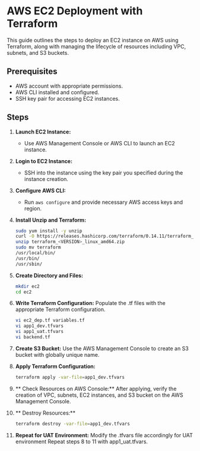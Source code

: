 # AWS EC2 Deployment with Terraform 
This guide outlines the steps to deploy an EC2 instance on AWS using Terraform, along with managing the lifecycle of resources including VPC, subnets, and S3 buckets.

## Prerequisites

- AWS account with appropriate permissions.
- AWS CLI installed and configured.
- SSH key pair for accessing EC2 instances.

## Steps

1. **Launch EC2 Instance:**
   - Use AWS Management Console or AWS CLI to launch an EC2 instance.

2. **Login to EC2 Instance:**
   - SSH into the instance using the key pair you specified during the instance creation.

3. **Configure AWS CLI:**
   - Run `aws configure` and provide necessary AWS access keys and region.

4. **Install Unzip and Terraform:**
   ```bash
   sudo yum install -y unzip
   curl -O https://releases.hashicorp.com/terraform/0.14.11/terraform_0.14.11_linux_amd64.zip
   unzip terraform_<VERSION>_linux_amd64.zip
   sudo mv terraform
   /usr/local/bin/
   /usr/bin/
   /usr/sbin/
5. **Create Directory and Files:**
   ```bash
   mkdir ec2
   cd ec2
6. **Write Terraform Configuration:**
     Populate the .tf files with the appropriate Terraform configuration.
   ```bash
   vi ec2_dep.tf variables.tf
   vi app1_dev.tfvars
   vi app1_uat.tfvars
   vi backend.tf
7. **Create S3 Bucket:**
     Use the AWS Management Console to create an S3 bucket with globally unique name.
8. **Apply Terraform Configuration:**
    ```bash
   terraform apply -var-file=app1_dev.tfvars
9. ** Check Resources on AWS Console:**
      After applying, verify the creation of VPC, subnets, EC2 instances, and S3 bucket on the AWS Management Console.
10. ** Destroy Resources:**
    ```bash
    terraform destroy -var-file=app1_dev.tfvars
11. **Repeat for UAT Environment:**
      Modify the .tfvars file accordingly for UAT environment Repeat steps 8 to 11 with app1_uat.tfvars.

      
      
